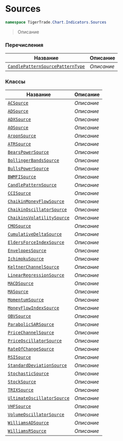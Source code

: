 
# Sources
```csharp    
namespace TigerTrade.Chart.Indicators.Sources
```
> Описание


### Перечисления
| Название | Описание |
| --- | --- |
| [`CandlePatternSourcePatternType`](./Sources/CandlePatternSourcePatternType.cs.md) | *Описание* |

### Классы
| Название | Описание |
| --- | --- |
| [`ACSource`](./Sources/ACSource.cs.md) | *Описание* |
| [`ADSource`](./Sources/ADSource.cs.md) | *Описание* |
| [`ADXSource`](./Sources/ADXSource.cs.md) | *Описание* |
| [`AOSource`](./Sources/AOSource.cs.md) | *Описание* |
| [`AroonSource`](./Sources/AroonSource.cs.md) | *Описание* |
| [`ATRSource`](./Sources/ATRSource.cs.md) | *Описание* |
| [`BearsPowerSource`](./Sources/BearsPowerSource.cs.md) | *Описание* |
| [`BollingerBandsSource`](./Sources/BollingerBandsSource.cs.md) | *Описание* |
| [`BullsPowerSource`](./Sources/BullsPowerSource.cs.md) | *Описание* |
| [`BWMFISource`](./Sources/BWMFISource.cs.md) | *Описание* |
| [`CandlePatternSource`](./Sources/CandlePatternSource.cs.md) | *Описание* |
| [`CCISource`](./Sources/CCISource.cs.md) | *Описание* |
| [`ChaikinMoneyFlowSource`](./Sources/ChaikinMoneyFlowSource.cs.md) | *Описание* |
| [`ChaikinOscillatorSource`](./Sources/ChaikinOscillatorSource.cs.md) | *Описание* |
| [`ChaikinsVolatilitySource`](./Sources/ChaikinsVolatilitySource.cs.md) | *Описание* |
| [`CMOSource`](./Sources/CMOSource.cs.md) | *Описание* |
| [`CumulativeDeltaSource`](./Sources/CumulativeDeltaSource.cs.md) | *Описание* |
| [`EldersForceIndexSource`](./Sources/EldersForceIndexSource.cs.md) | *Описание* |
| [`EnvelopesSource`](./Sources/EnvelopesSource.cs.md) | *Описание* |
| [`IchimokuSource`](./Sources/IchimokuSource.cs.md) | *Описание* |
| [`KeltnerChannelSource`](./Sources/KeltnerChannelSource.cs.md) | *Описание* |
| [`LinearRegressionSource`](./Sources/LinearRegressionSource.cs.md) | *Описание* |
| [`MACDSource`](./Sources/MACDSource.cs.md) | *Описание* |
| [`MASource`](./Sources/MASource.cs.md) | *Описание* |
| [`MomentumSource`](./Sources/MomentumSource.cs.md) | *Описание* |
| [`MoneyFlowIndexSource`](./Sources/MoneyFlowIndexSource.cs.md) | *Описание* |
| [`OBVSource`](./Sources/OBVSource.cs.md) | *Описание* |
| [`ParabolicSARSource`](./Sources/ParabolicSARSource.cs.md) | *Описание* |
| [`PriceChannelSource`](./Sources/PriceChannelSource.cs.md) | *Описание* |
| [`PriceOscillatorSource`](./Sources/PriceOscillatorSource.cs.md) | *Описание* |
| [`RateOfChangeSource`](./Sources/RateOfChangeSource.cs.md) | *Описание* |
| [`RSISource`](./Sources/RSISource.cs.md) | *Описание* |
| [`StandardDeviationSource`](./Sources/StandardDeviationSource.cs.md) | *Описание* |
| [`StochasticSource`](./Sources/StochasticSource.cs.md) | *Описание* |
| [`StockSource`](./Sources/StockSource.cs.md) | *Описание* |
| [`TRIXSource`](./Sources/TRIXSource.cs.md) | *Описание* |
| [`UltimateOscillatorSource`](./Sources/UltimateOscillatorSource.cs.md) | *Описание* |
| [`VHFSource`](./Sources/VHFSource.cs.md) | *Описание* |
| [`VolumeOscillatorSource`](./Sources/VolumeOscillatorSource.cs.md) | *Описание* |
| [`WilliamsADSource`](./Sources/WilliamsADSource.cs.md) | *Описание* |
| [`WilliamsRSource`](./Sources/WilliamsRSource.cs.md) | *Описание* |
